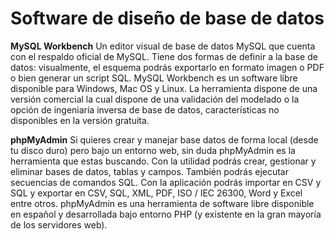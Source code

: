 # Software de diseño de base de datos

**MySQL Workbench**
Un editor visual de base de datos MySQL que cuenta con el respaldo oficial de MySQL. Tiene dos formas de definir a la base de datos: visualmente, el esquema podrás exportarlo en formato imagen o PDF o bien generar un script SQL. MySQL Workbench es un software libre disponible para Windows, Mac OS y Linux. La herramienta dispone de una versión comercial la cual dispone de una validación del modelado o la opción de ingeniaría inversa de base de datos, características no disponibles en la versión gratuita.

**phpMyAdmin**
Si quieres crear y manejar base datos de forma local (desde tu disco duro) pero bajo un entorno web, sin duda phpMyAdmin es la herramienta que estas buscando. Con la utilidad podrás crear, gestionar y eliminar bases de datos, tablas y campos. También podrás ejecutar secuencias de comandos SQL.
Con la aplicación podrás importar en CSV y SQL y exportar en CSV, SQL, XML, PDF, ISO / IEC 26300, Word y Excel entre otros. phpMyAdmin es una herramienta de software libre disponible en español y desarrollada bajo entorno PHP (y existente en la gran mayoría de los servidores web).